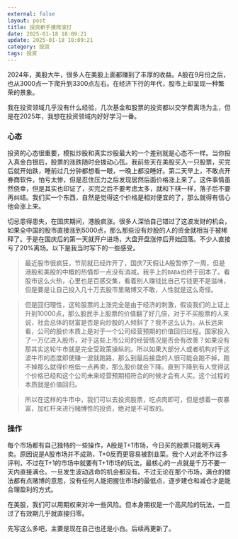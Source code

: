 ```yaml
---
external: false
layout: post
title: 投资新手摸爬滚打
date: 2025-01-18 18:09:21
update: 2025-01-18 18:09:21
category: 投资
tags: 投资
---
```


2024年，美股大牛，很多人在美股上面都赚到了丰厚的收益。A股在9月份之后，也从3000点一下爬升到3300点左右。在经济下行的年代，股市上却呈现一种繁荣的景象。

我在投资领域几乎没有什么经验，几次基金和股票的投资都以交学费离场为主，但是在2025年，我想在投资领域内好好学习一番。

### 心态

投资的心态很重要，模拟炒股和真实炒股最大的一个差别就是心态不一样。当你投入真金白银后，股票的涨跌随时会拨动心弦。我前些天在美股买入一只股票，买完后就开始跌，睡前过几分钟都想看一眼，一晚上都没睡好。第二天早上，不敢点开券商软件，怕亏太惨，但是忍住压力之后发现居然后面价格涨上来了。这件事情虽然侥幸，但是其实也印证了，买完之后不要考虑太多，就和下棋一样，落子后不要再纠结。我们买一个东西，自然是觉得这个价格是相对便宜的了，那么就得有信心他会涨上来。

切忌患得患失，在国庆期间，港股疯涨。很多人深怕自己错过了这波发财的机会，如果全中国的股市直接涨到5000点，那么那些没有炒股的人的资金就相当于被稀释了。于是在国庆后的第一天就开户进场，大盘开盘涨停后开始回落。不少人直接亏了20%离场。以下是我当时写下的一些感受。

> 最近股市很疯狂，节前就已经炸开了，国庆7天假让A股暂停了一周，但是港股和美股的中概的热情却一点没有消减。我手上的`BABA`也终于回本了。看股市这么火热，心里也是百感交集，看着别人赚钱比自己亏钱更不是滋味，但是要是让自己投入几十万去股市里赌博又不敢，人性就是这么奇怪。

> 但是回归理性，这轮股票的上涨完全是由于经济的刺激，假设我们的上证上升到10000点，那么股民手上股票的价值翻了好几倍，对于不买股票的人来说，社会总体的财富是否是向炒股的人倾斜了？我不这么认为。从长远来看，公司的股价本质上是对于一个公司经营预期的价值回归过程。国家投入了一万亿进入股市，对于这些上市公司的经营情况是否会有改善？如果没有那其实这轮牛市就是完全受政策操纵的。所以如果大部分人或者机构对于这波牛市的态度即使赚一波就跑路，那么到最后接盘的人很可能会跑不掉，跑不掉那么就得价格低一点再卖，那么股价就会下降。直到下降到有人觉得这个价格已经和这个公司未来经营预期相符合的时候才会有人买。这个过程的本质就是价值回归。

> 所以在这样的牛市中，我们可以去投资股票，吃点肉即可，但是想着一夜暴富，加杠杆来进行赌博性的投资，绝对是不可取的。

### 操作

每个市场都有自己独特的一些操作，A股是T+1市场，今日买的股票只能明天再卖。原因说是A股市场并不成熟，T+0反而更容易被割韭菜。我个人对此不作过多评判，不过在T+1的市场中就要有T+1市场的玩法，最核心的一点就是千万不要一天内直接满仓。一旦发生波动逃命的机会都没有。不过无论在那个市场，满仓的做法都有点赌博的意思，没有任何人能把握住市场的最低点，逐步建仓和减仓才是能合理盈利的方式。

在美股，我们可以用期权来对冲一些风险。但本身期权是一个高风险的玩法，一旦过了有效期几乎就直接归零。

先写这么多吧，主要是现在自己也还是小白。后续再更新了。

